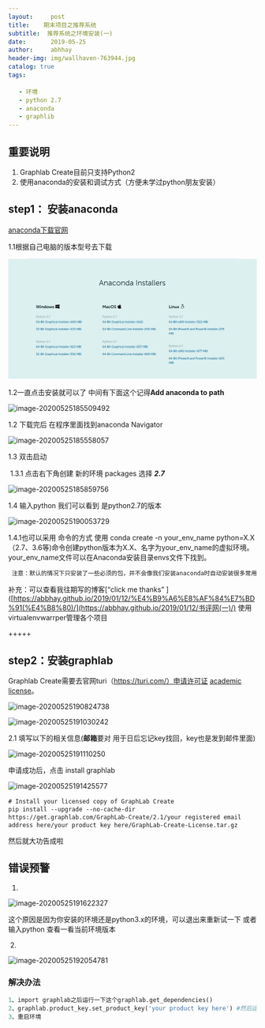 ```yaml
---
layout:     post
title:    期末项目之推荐系统
subtitle:  推荐系统之环境安装(一)
date:       2019-05-25
author:     abhhay
header-img: img/wallhaven-763944.jpg
catalog: true
tags:

   - 环境
   - python 2.7
   - anaconda
   - graphlib
---
```

## 重要说明

1. Graphlab Create目前只支持Python2
2. 使用anaconda的安装和调试方式（方便未学过python朋友安装）



## step1： 安装anaconda



[anaconda下载官网]('https://www.anaconda.com/products/individual')

1.1根据自己电脑的版本型号去下载

![image-20200525185337817](/img/recommender/image-20200525185337817.png)

1.2一直点击安装就可以了 中间有下面这个记得**Add anaconda to path**

![image-20200525185509492](recommender/image-20200525185509492.png)

1.2 下载完后 在程序里面找到anaconda Navigator

![image-20200525185558057](recommender/image-20200525185558057.png)

1.3 双击启动

​		1.3.1 点击右下角创建 新的环境 packages 选择 ***2.7***



![image-20200525185859756](recommender/image-20200525185859756.png)

1.4 输入python 我们可以看到 是python2.7的版本

![image-20200525190053729](recommender/image-20200525190053729.png)

1.4.1也可以采用 命令的方式 使用 conda create -n your_env_name python=X.X（2.7、3.6等)命令创建python版本为X.X、名字为your_env_name的虚拟环境。your_env_name文件可以在Anaconda安装目录envs文件下找到。

```python
 注意：默认的情况下只安装了一些必须的包，并不会像我们安装anaconda时自动安装很多常用的包。要实现上面的功能，则须在末尾加上‘anaconda’，完整命令是：conda create -n your_env_name python=X.X anaconda
```

补充：可以查看我往期写的博客[“click me thanks” ]([https://abbhay.github.io/2019/01/12/%E4%B9%A6%E8%AF%84%E7%BD%91(%E4%B8%80)/](https://abbhay.github.io/2019/01/12/书评网(一)/) 使用virtualenvwarrper管理各个项目

+++++



## step2：安装**graphlab**



Graphlab Create需要去官网turi（https://turi.com/）申请许可证 [academic license](https://turi.com/download/academic.html)。

![image-20200525190824738](recommender/image-20200525190824738.png)

![image-20200525191030242](recommender/image-20200525191030242.png)

2.1 填写以下的相关信息(**邮箱**要对 用于日后忘记key找回，key也是发到邮件里面)

![image-20200525191110250](recommender/image-20200525191110250.png)



申请成功后，点击 install graphlab

![image-20200525191425577](recommender/image-20200525191425577.png)

```
# Install your licensed copy of GraphLab Create
pip install --upgrade --no-cache-dir https://get.graphlab.com/GraphLab-Create/2.1/your registered email address here/your product key here/GraphLab-Create-License.tar.gz
```

然后就大功告成啦

## 错误预警

1. 

![image-20200525191622327](recommender/image-20200525191622327.png)

这个原因是因为你安装的环境还是python3.x的环境，可以退出来重新试一下 或者输入python 查看一看当前环境版本

​	2.

![image-20200525192054781](recommender/image-20200525192054781.png)

### 解决办法

```python
1、import graphlab之后运行一下这个graphlab.get_dependencies()
2、graphlab.product_key.set_product_key('your product key here') #然后运行这个输入你的key/
3、重启环境
```

